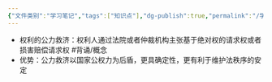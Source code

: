 ```yaml
---
{"文件类别":"学习笔记","tags":["知识点"],"dg-publish":true,"permalink":"/学习笔记/知识点cheese/公力救济/","dgPassFrontmatter":true}
---
```


- 权利的公力救济：权利人通过法院或者仲裁机构主张基于绝对权的请求权或者损害赔偿请求权 #背诵/概念 
- 优势：公力救济以国家公权力为后盾，更具确定性，更有利于维护法秩序的安定